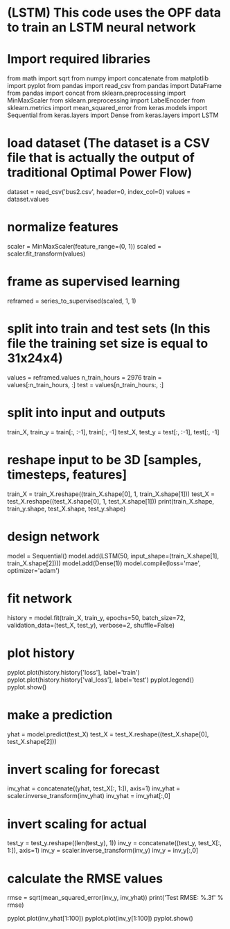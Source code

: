# (LSTM) This code uses the OPF data to train an LSTM neural network 

# Import required libraries
from math import sqrt
from numpy import concatenate
from matplotlib import pyplot
from pandas import read_csv
from pandas import DataFrame
from pandas import concat
from sklearn.preprocessing import MinMaxScaler
from sklearn.preprocessing import LabelEncoder
from sklearn.metrics import mean_squared_error
from keras.models import Sequential
from keras.layers import Dense
from keras.layers import LSTM
 
# load dataset (The dataset is a CSV file that is actually the output of traditional Optimal Power Flow)
dataset = read_csv('bus2.csv', header=0, index_col=0)
values = dataset.values

# normalize features
scaler = MinMaxScaler(feature_range=(0, 1))
scaled = scaler.fit_transform(values)

# frame as supervised learning
reframed = series_to_supervised(scaled, 1, 1)
 
# split into train and test sets (In this file the training set size is equal to 31x24x4)
values = reframed.values
n_train_hours = 2976
train = values[:n_train_hours, :]
test = values[n_train_hours:, :]

# split into input and outputs
train_X, train_y = train[:, :-1], train[:, -1]
test_X, test_y = test[:, :-1], test[:, -1]

# reshape input to be 3D [samples, timesteps, features]
train_X = train_X.reshape((train_X.shape[0], 1, train_X.shape[1]))
test_X = test_X.reshape((test_X.shape[0], 1, test_X.shape[1]))
print(train_X.shape, train_y.shape, test_X.shape, test_y.shape)
 
# design network
model = Sequential()
model.add(LSTM(50, input_shape=(train_X.shape[1], train_X.shape[2])))
model.add(Dense(1))
model.compile(loss='mae', optimizer='adam')

# fit network
history = model.fit(train_X, train_y, epochs=50, batch_size=72, validation_data=(test_X, test_y), verbose=2, shuffle=False)

# plot history
pyplot.plot(history.history['loss'], label='train')
pyplot.plot(history.history['val_loss'], label='test')
pyplot.legend()
pyplot.show()
 
# make a prediction
yhat = model.predict(test_X)
test_X = test_X.reshape((test_X.shape[0], test_X.shape[2]))

# invert scaling for forecast
inv_yhat = concatenate((yhat, test_X[:, 1:]), axis=1)
inv_yhat = scaler.inverse_transform(inv_yhat)
inv_yhat = inv_yhat[:,0]

# invert scaling for actual
test_y = test_y.reshape((len(test_y), 1))
inv_y = concatenate((test_y, test_X[:, 1:]), axis=1)
inv_y = scaler.inverse_transform(inv_y)
inv_y = inv_y[:,0]

# calculate the RMSE values
rmse = sqrt(mean_squared_error(inv_y, inv_yhat))
print('Test RMSE: %.3f' % rmse)


pyplot.plot(inv_yhat[1:100])
pyplot.plot(inv_y[1:100])
pyplot.show()

